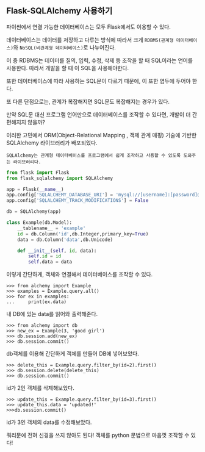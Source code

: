 ## Flask-SQLAlchemy 사용하기

파이썬에서 연결 가능한 데이터베이스는 모두 Flask에서도 이용할 수 있다.

데이터베이스는 데이터를 저장하고 다루는 방식에 따라서 크게 `RDBMS(관계형 데이터베이스)`와 `NoSQL(비관계형 데이터베이스)`로 나누어진다.

이 중 RDBMS는 데이터를 질의, 입력, 수정, 삭제 등 조작을 할 때 SQL이라는 언어를 사용한다.
따라서 개발을 할 때 이 SQL을 사용해야한다.

또한 데이터베이스에 따라 사용하는 SQL문이 다르기 때문에, 이 또한 염두에 두어야 한다.

또 다른 단점으로는, 관계가 복잡해지면 SQL문도 복잡해지는 경우가 있다.

만약 SQL문 대신 프로그램 언어만으로 데이터베이스를 조작할 수 있다면, 개발이 더 간편해지지 않을까?

이러한 고민에서 ORM(Object-Relational Mapping , 객제 관계 매핑) 기술에 기반한 SQLAlchemy 라이브러리가 배포되었다.

```
SQLAlchemy는 관계형 데이터베이스를 프로그램에서 쉽게 조작하고 사용할 수 있도록 도와주는 라이브러리다. 
```

```python
from flask import Flask
from flask_sqlalchemy import SQLAlchemy

app = Flask(__name__)
app.config['SQLALCHEMY_DATABASE_URI'] = 'mysql://[username]:[password]@[hostname]/[database]'
app.config['SQLALCHEMY_TRACK_MODIFICATIONS'] = False

db = SQLAlchemy(app)

class Example(db.Model):
	__tablename__ = 'example'
	id = db.Column('id',db.Integer,primary_key=True)
	data = db.Column('data',db.Unicode)

	def __init__(self, id, data):
		self.id = id
		self.data = data
```

이렇게 간단하게, 객체와 연결해서 데이터베이스를 조작할 수 있다.

```
>>> from alchemy import Example
>>> examples = Example.query.all()
>>> for ex in examples:
...     print(ex.data)
```
내 DB에 있는 data를 읽어와 출력해준다.

```
>>> from alchemy import db
>>> new_ex = Example(3, 'good girl')
>>> db.session.add(new_ex)
>>> db.session.commit()
```
db객체를 이용해 간단하게 객체를 만들어 DB에 넣어보았다.

```
>>> delete_this = Example.query.filter_by(id=2).first()
>>> db.session.delete(delete_this)
>>> db.session.commit()
```
id가 2인 객체를 삭제해보았다.

```
>>> update_this = Example.query.filter_by(id=3).first()
>>> update_this.data = 'updated!'
>>>db.session.commit()
```
id가 3인 객체의 data를 수정해보았다.

쿼리문에 전혀 신경을 쓰지 않아도 된다!
객체를 python 문법으로 마음껏 조작할 수 있다!